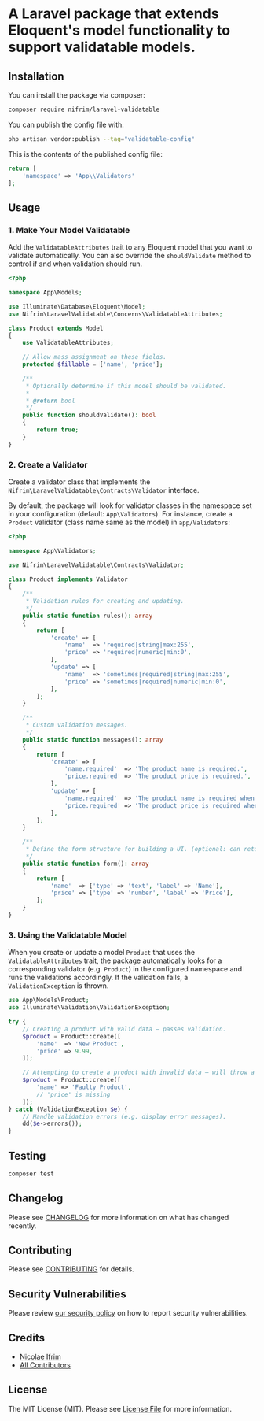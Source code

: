 # A Laravel package that extends Eloquent's model functionality to support validatable models.

## Installation

You can install the package via composer:

```bash
composer require nifrim/laravel-validatable
```

You can publish the config file with:

```bash
php artisan vendor:publish --tag="validatable-config"
```

This is the contents of the published config file:

```php
return [
    'namespace' => 'App\\Validators'
];
```

## Usage

### 1. Make Your Model Validatable

Add the `ValidatableAttributes` trait to any Eloquent model that you want to validate automatically. You can also override the `shouldValidate` method to control if and when validation should run.

```php
<?php

namespace App\Models;

use Illuminate\Database\Eloquent\Model;
use Nifrim\LaravelValidatable\Concerns\ValidatableAttributes;

class Product extends Model
{
    use ValidatableAttributes;

    // Allow mass assignment on these fields.
    protected $fillable = ['name', 'price'];

    /**
     * Optionally determine if this model should be validated.
     *
     * @return bool
     */
    public function shouldValidate(): bool
    {
        return true;
    }
}
```

### 2. Create a Validator

Create a validator class that implements the `Nifrim\LaravelValidatable\Contracts\Validator` interface.

By default, the package will look for validator classes in the namespace set in your configuration (default: `App\Validators`). For instance, create a `Product` validator (class name same as the model) in `app/Validators`:

```php
<?php

namespace App\Validators;

use Nifrim\LaravelValidatable\Contracts\Validator;

class Product implements Validator
{
    /**
     * Validation rules for creating and updating.
     */
    public static function rules(): array
    {
        return [
            'create' => [
                'name'  => 'required|string|max:255',
                'price' => 'required|numeric|min:0',
            ],
            'update' => [
                'name'  => 'sometimes|required|string|max:255',
                'price' => 'sometimes|required|numeric|min:0',
            ],
        ];
    }

    /**
     * Custom validation messages.
     */
    public static function messages(): array
    {
        return [
            'create' => [
                'name.required'  => 'The product name is required.',
                'price.required' => 'The product price is required.',
            ],
            'update' => [
                'name.required'  => 'The product name is required when updating.',
                'price.required' => 'The product price is required when updating.',
            ],
        ];
    }

    /**
     * Define the form structure for building a UI. (optional: can return empty array)
     */
    public static function form(): array
    {
        return [
            'name'  => ['type' => 'text', 'label' => 'Name'],
            'price' => ['type' => 'number', 'label' => 'Price'],
        ];
    }
}
```

### 3. Using the Validatable Model

When you create or update a model `Product` that uses the `ValidatableAttributes` trait, the package automatically looks for a corresponding validator (e.g. `Product`) in the configured namespace and runs the validations accordingly. If the validation fails, a `ValidationException` is thrown.

```php
use App\Models\Product;
use Illuminate\Validation\ValidationException;

try {
    // Creating a product with valid data – passes validation.
    $product = Product::create([
        'name'  => 'New Product',
        'price' => 9.99,
    ]);

    // Attempting to create a product with invalid data – will throw a ValidationException.
    $product = Product::create([
        'name' => 'Faulty Product',
        // 'price' is missing
    ]);
} catch (ValidationException $e) {
    // Handle validation errors (e.g. display error messages).
    dd($e->errors());
}
```

## Testing

```bash
composer test
```

## Changelog

Please see [CHANGELOG](CHANGELOG.md) for more information on what has changed recently.

## Contributing

Please see [CONTRIBUTING](CONTRIBUTING.md) for details.

## Security Vulnerabilities

Please review [our security policy](../../security/policy) on how to report security vulnerabilities.

## Credits

- [Nicolae Ifrim](https://github.com/nifrim)
- [All Contributors](../../contributors)

## License

The MIT License (MIT). Please see [License File](LICENSE.md) for more information.
